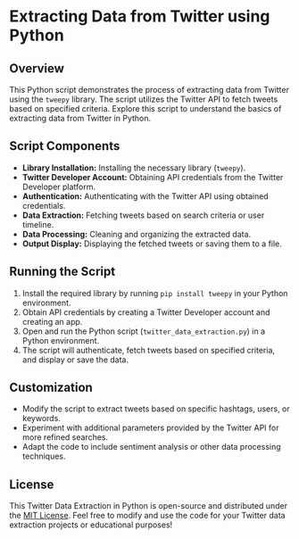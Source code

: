# Extracting Data from Twitter using Python

## Overview

This Python script demonstrates the process of extracting data from Twitter using the `tweepy` library. The script utilizes the Twitter API to fetch tweets based on specified criteria. Explore this script to understand the basics of extracting data from Twitter in Python.

## Script Components

- **Library Installation:** Installing the necessary library (`tweepy`).
- **Twitter Developer Account:** Obtaining API credentials from the Twitter Developer platform.
- **Authentication:** Authenticating with the Twitter API using obtained credentials.
- **Data Extraction:** Fetching tweets based on search criteria or user timeline.
- **Data Processing:** Cleaning and organizing the extracted data.
- **Output Display:** Displaying the fetched tweets or saving them to a file.

## Running the Script

1. Install the required library by running `pip install tweepy` in your Python environment.
2. Obtain API credentials by creating a Twitter Developer account and creating an app.
3. Open and run the Python script (`twitter_data_extraction.py`) in a Python environment.
4. The script will authenticate, fetch tweets based on specified criteria, and display or save the data.

## Customization

- Modify the script to extract tweets based on specific hashtags, users, or keywords.
- Experiment with additional parameters provided by the Twitter API for more refined searches.
- Adapt the code to include sentiment analysis or other data processing techniques.

## License

This Twitter Data Extraction in Python is open-source and distributed under the [MIT License](LICENSE). Feel free to modify and use the code for your Twitter data extraction projects or educational purposes!
